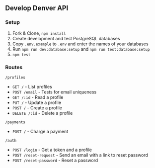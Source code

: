 ## Develop Denver API

### Setup

1. Fork & Clone, `npm install`
2. Create development and test PostgreSQL databases
3. Copy `.env.example` to `.env` and enter the names of your databases
4. Run `npm run dev:database:setup` and `npm run test:database:setup`
5. `npm test`

### Routes

`/profiles`

* `GET /` - List profiles
* `POST /email` - Tests for email uniqueness
* `GET /:id` - Read a profile
* `PUT /` - Update a profile
* `POST /` - Create a profile
* `DELETE /:id` - Delete a profile

`/payments`

* `POST /` - Charge a payment

`/auth`

* `POST /login` - Get a token and a profile
* `POST /reset-request` - Send an email with a link to reset password
* `POST /reset-password` - Reset a password
